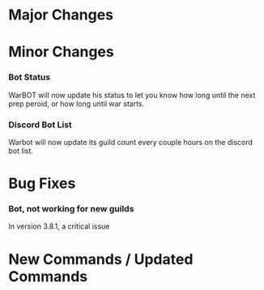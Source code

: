 # Major Changes

# Minor Changes

### Bot Status

WarBOT will now update his status to let you know how long until the next prep peroid, or how long until war starts.

### Discord Bot List

Warbot will now update its guild count every couple hours on the discord bot list.

# Bug Fixes

### Bot, not working for new guilds

In version 3.8.1, a critical issue 
# New Commands / Updated Commands

